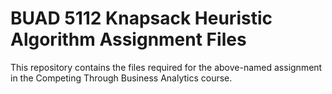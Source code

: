# BUAD 5112 Knapsack Heuristic Algorithm Assignment Files
This repository contains the files required for the above-named assignment in the Competing Through Business Analytics course.

